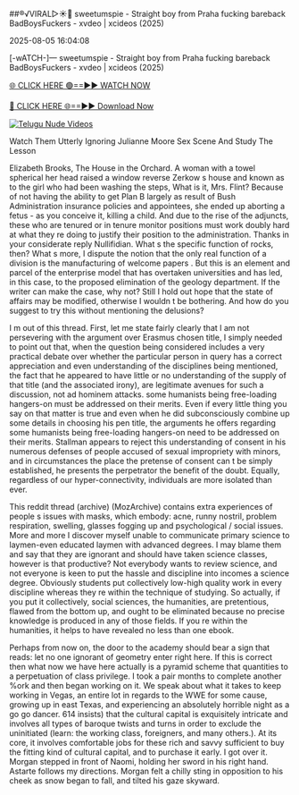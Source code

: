 ##®️√VIRAL▷☀️👄    sweetumspie - Straight boy from Praha fucking bareback BadBoysFuckers - xvdeo &#124; xcideos (2025)

2025-08-05 16:04:08



[-wATCH-]—    sweetumspie - Straight boy from Praha fucking bareback BadBoysFuckers - xvdeo &#124; xcideos (2025)

[🌐 CLICK HERE 🟢==►► WATCH NOW](https://www.youtucams.com/tracking/githubcom)

[🔴 CLICK HERE 🌐==►► Download Now](https://www.youtucams.com/tracking/githubcom)

[![Telugu Nude Videos](https://i.imgur.com/dJHk4Zq.gif)](https://www.youtucams.com/tracking/githubcom)



Watch Them Utterly Ignoring Julianne Moore Sex Scene And Study The Lesson

Elizabeth Brooks, The House in the Orchard. A woman with a towel spherical her head raised a window reverse Zerkow s house and known as to the girl who had been washing the steps,  What is it, Mrs. Flint? Because of not having the ability to get Plan B largely as result of Bush Administration insurance policies and appointees, she ended up aborting a fetus - as you conceive it, killing a child. And due to the rise of the adjuncts, these who are tenured or in tenure monitor positions must work doubly hard at what they re doing to justify their position to the administration. Thanks in your considerate reply Nullifidian. What s the specific function of rocks, then? What s more, I dispute the notion that the only real function of a division is the manufacturing of  welcome papers . But this is an element and parcel of the enterprise model that has overtaken universities and has led, in this case, to the proposed elimination of the geology department. If the writer can make the case, why not? Still I hold out hope that the state of affairs may be modified, otherwise I wouldn t be bothering. And how do you suggest to try this without mentioning the delusions?

I m out of this thread. First, let me state fairly clearly that I am not persevering with the argument over Erasmus  chosen title, I simply needed to point out that, when the question being considered includes a very practical debate over whether the particular person in query has a correct appreciation and even understanding of the disciplines being mentioned, the fact that he appeared to have little or no understanding of the supply of that title (and the associated irony), are legitimate avenues for such a discussion, not ad hominem attacks.  some humanists being free-loading hangers-on must be addressed on their merits. Even if every little thing you say on that matter is true and even when he did subconsciously combine up some details in choosing his pen title, the arguments he offers regarding some humanists being free-loading hangers-on need to be addressed on their merits. Stallman appears to reject this understanding of consent in his numerous defenses of people accused of sexual impropriety with minors, and in circumstances the place the pretense of consent can t be simply established, he presents the perpetrator the benefit of the doubt. Equally, regardless of our hyper-connectivity, individuals are more isolated than ever.

This reddit thread (archive) (MozArchive) contains extra experiences of people s issues with masks, which embody: acne, runny nostril, problem respiration, swelling, glasses fogging up and psychological / social issues. More and more I discover myself unable to communicate primary science to laymen-even educated laymen with advanced degrees. I may blame them and say that they are ignorant and should have taken science classes, however is that productive? Not everybody wants to review science, and not everyone is keen to put the hassle and discipline into incomes a science degree. Obviously students put collectively low-high quality work in every discipline whereas they re within the technique of studying. So actually, if you put it collectively, social sciences, the humanities, are pretentious, flawed from the bottom up, and ought to be eliminated because no precise knowledge is produced in any of those fields. If you re within the humanities, it helps to have revealed no less than one ebook.

Perhaps from now on, the door to the academy should bear a sign that reads: let no one ignorant of geometry enter right here. If this is correct then what now we have here actually is a pyramid scheme that quantities to a perpetuation of class privilege. I took a pair months to complete another %ork and then began working on it. We speak about what it takes to keep working in Vegas, an entire lot in regards to the WWE for some cause, growing up in east Texas, and experiencing an absolutely horrible night as a go go dancer. 614 insists) that the cultural capital is exquisitely intricate and involves all types of baroque twists and turns in order to exclude the uninitiated (learn: the working class, foreigners, and many others.). At its core, it involves comfortable jobs for these rich and savvy sufficient to buy the fitting kind of cultural capital, and to purchase it early.  I got over it.  Morgan stepped in front of Naomi, holding her sword in his right hand.  Astarte follows my directions.  Morgan felt a chilly sting in opposition to his cheek as snow began to fall, and tilted his gaze skyward.